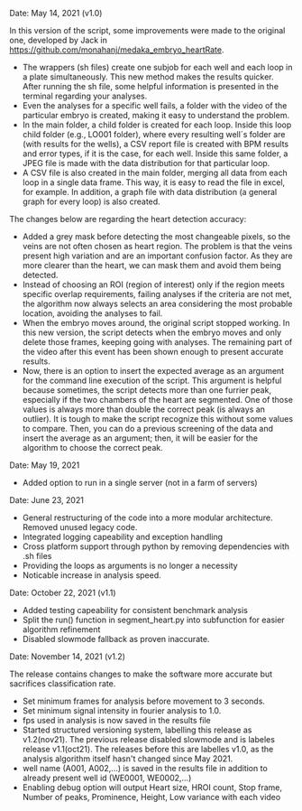 Date: May 14, 2021 (v1.0)

In this version of the script, some improvements were made to the original one, developed by Jack in https://github.com/monahanj/medaka_embryo_heartRate. 

- The wrappers (sh files) create one subjob for each well and each loop in a plate simultaneously. This new method makes the results quicker.
After running the sh file, some helpful information is presented in the terminal regarding your analyses.
- Even the analyses for a specific well fails, a folder with the video of the particular embryo is created, making it easy to understand the problem.
- In the main folder, a child folder is created for each loop. Inside this loop child folder (e.g., LO001 folder), where every resulting well´s folder are (with results for the wells), a CSV report file is created with BPM results and error types, if it is the case, for each well. Inside this same folder, a JPEG file is made with the data distribution for that particular loop.
- A CSV file is also created in the main folder, merging all data from each loop in a single data frame. This way, it is easy to read the file in excel, for example. In addition, a graph file with data distribution (a general graph for every loop) is also created.

The changes below are regarding the heart detection accuracy:

- Added a grey mask before detecting the most changeable pixels, so the veins are not often chosen as heart region. The problem is that the veins present high variation and are an important confusion factor. As they are more clearer than the heart, we can mask them and avoid them being detected.
- Instead of choosing an ROI (region of interest) only if the region meets specific overlap requirements, failing analyses if the criteria are not met, the algorithm now always selects an area considering the most probable location, avoiding the analyses to fail.
- When the embryo moves around, the original script stopped working. In this new version, the script detects when the embryo moves and only delete those frames, keeping going with analyses. The remaining part of the video after this event has been shown enough to present accurate results.
- Now, there is an option to insert the expected average as an argument for the command line execution of the script. This argument is helpful because sometimes, the script detects more than one furrier peak, especially if the two chambers of the heart are segmented. One of those values is always more than double the correct peak (is always an outlier). It is tough to make the script recognize this without some values to compare. Then, you can do a previous screening of the data and insert the average as an argument; then, it will be easier for the algorithm to choose the correct peak.

Date: May 19, 2021

- Added option to run in a single server (not in a farm of servers)

Date: June 23, 2021

- General restructuring of the code into a more modular architecture. Removed unused legacy code.
- Integrated logging capeability and exception handling
- Cross platform support through python by removing dependencies with .sh files
- Providing the loops as arguments is no longer a necessity
- Noticable increase in analysis speed.

Date: October 22, 2021 (v1.1)

- Added testing capeability for consistent benchmark analysis
- Split the run() function in segment_heart.py into subfunction for easier algorithm refinement
- Disabled slowmode fallback as proven inaccurate.

Date: November 14, 2021 (v1.2)

The release contains changes to make the software more accurate but sacrifices classification rate.

- Set minimum frames for analysis before movement to 3 seconds.
- Set minimum signal intensity in fourier analysis to 1.0.
- fps used in analysis is now saved in the results file
- Started structured versioning system, labelling this release as v1.2(nov21). The previous release disabled slowmode and is labeles release v1.1(oct21). The releases before this are labelles v1.0, as the analysis algorithm itself hasn't changed since May 2021.
- well name (A001, A002,...) is saved in the results file in addition to already present well id (WE0001, WE0002,...)
- Enabling debug option will output Heart size, HROI count, Stop frame, Number of peaks, Prominence, Height, Low variance with each video